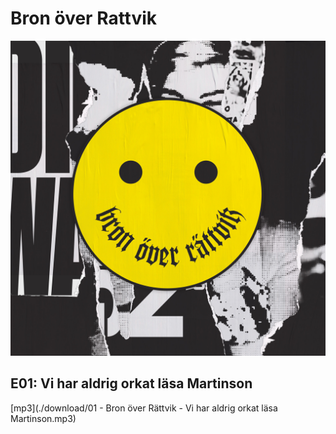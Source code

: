 # Bron över Rattvik
<img src="images/folder_q80.jpg" />

## E01: Vi har aldrig orkat läsa Martinson
[mp3](./download/01 - Bron över Rättvik - Vi har aldrig orkat läsa Martinson.mp3)
